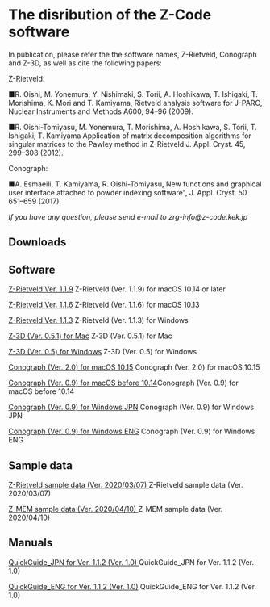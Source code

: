 <h1 class="title">The disribution of the Z-Code software </h1>
   <p>
  In publication, please refer the the software names, Z-Rietveld, Conograph and Z-3D, as well as cite the following papers:
</p>
Z-Rietveld:
<p>
■R. Oishi, M. Yonemura, Y. Nishimaki, S. Torii, A. Hoshikawa, T. Ishigaki, T. Morishima, K. Mori and T. Kamiyama, 
Rietveld analysis software for J-PARC, Nuclear Instruments and Methods A600, 94–96 (2009).
<p>
■R. Oishi-Tomiyasu, M. Yonemura, T. Morishima, A. Hoshikawa, S. Torii, T. Ishigaki, T. Kamiyama
Application of matrix decomposition algorithms for singular matrices to the Pawley method in Z-Rietveld
J. Appl. Cryst. 45, 299–308 (2012).
</p>
<p>
Conograph:
<p>
■A. Esmaeili, T. Kamiyama, R. Oishi-Tomiyasu, 
New functions and graphical user interface attached to powder indexing software", J. Appl. Cryst. 50 651–659 (2017).
</p>
<p>
<p>
 <i> If you have any question, please send e-mail to zrg-info@z-code.kek.jp</i> 

<h2> Downloads </h2>

<h2> Software </h2>

<tbody><tr><th nowrap=""><a href="https://aaa/Z-Rietveld Ver. 1.1.9">Z-Rietveld Ver. 1.1.9</a></th><td> Z-Rietveld (Ver. 1.1.9) for macOS 10.14 or later </td></tr>
   
<p>
<tbody><tr><th nowrap=""><a href="https://aaa/Z-Rietveld Ver. 1.1.6">Z-Rietveld Ver. 1.1.6</a></th><td> Z-Rietveld (Ver. 1.1.6) for macOS 10.13 </td></tr>
   
<p>
<tbody><tr><th nowrap=""><a href="https://aaa/Z-Rietveld Ver. 1.1.3">Z-Rietveld Ver. 1.1.3</a></th><td> Z-Rietveld (Ver. 1.1.3) for Windows </td></tr>

<p>
<tbody><tr><th nowrap=""><a href="https://aaa/Z-3D (Ver. 0.5.1) for Mac">Z-3D (Ver. 0.5.1) for Mac</a></th><td> Z-3D (Ver. 0.5.1) for Mac </td></tr>
<p>
<tbody><tr><th nowrap=""><a href="https://aaa/Z-3D (Ver. 0.5) for Windows">Z-3D (Ver. 0.5) for Windows</a></th><td> Z-3D (Ver. 0.5) for Windows </td></tr>

<p>
<tbody><tr><th nowrap=""><a href="https://aaa/Conograph (Ver. 2.0) for macOS 10.15">Conograph (Ver. 2.0) for macOS 10.15</a></th><td> Conograph (Ver. 2.0) for macOS 10.15</td></tr>
<p>
<tbody><tr><th nowrap=""><a href="https://aaa/Conograph (Ver. 0.9) for macOS before 10.14">Conograph (Ver. 0.9) for macOS before 10.14</a></th><td>Conograph (Ver. 0.9) for macOS before 10.14</td></tr>
<p>
<tbody><tr><th nowrap=""><a href="https://aaa/Conograph (Ver. 0.9) for Windows JPN ">Conograph (Ver. 0.9) for Windows JPN</a></th><td> Conograph (Ver. 0.9) for Windows JPN</td></tr>
<p>
<tbody><tr><th nowrap=""><a href="https://aaa/Conograph (Ver. 0.9) for Windows ENG ">Conograph (Ver. 0.9) for Windows ENG</a></th><td> Conograph (Ver. 0.9) for Windows ENG </td></tr>
<p>

<h2> Sample data </h2>
<p>
<tbody><tr><th nowrap=""><a href="https://aaa/Z-Rietveld sample data (Ver. 2020/03/07) ">Z-Rietveld sample data (Ver. 2020/03/07) </a></th><td> Z-Rietveld sample data (Ver. 2020/03/07)  </td></tr>
<p>
<tbody><tr><th nowrap=""><a href="https://aaa/Z-MEM sample data (Ver. 2020/04/10)  ">Z-MEM sample data (Ver. 2020/04/10) </a></th><td> Z-MEM sample data (Ver. 2020/04/10)  </td></tr>
<p>

<h2> Manuals </h2>
<p>
<tbody><tr><th nowrap=""><a href="QuickGuide_JPN for Ver. 1.1.2 (Ver. 1.0)  ">QuickGuide_JPN for Ver. 1.1.2 (Ver. 1.0) </a></th><td> QuickGuide_JPN for Ver. 1.1.2 (Ver. 1.0)  </td></tr>
<p>
<tbody><tr><th nowrap=""><a href="https://aaa/QuickGuide_ENG for Ver. 1.1.2 (Ver. 1.0) ">QuickGuide_ENG for Ver. 1.1.2 (Ver. 1.0)</a></th><td> QuickGuide_ENG for Ver. 1.1.2 (Ver. 1.0)  </td></tr>
<p>

<dl>
